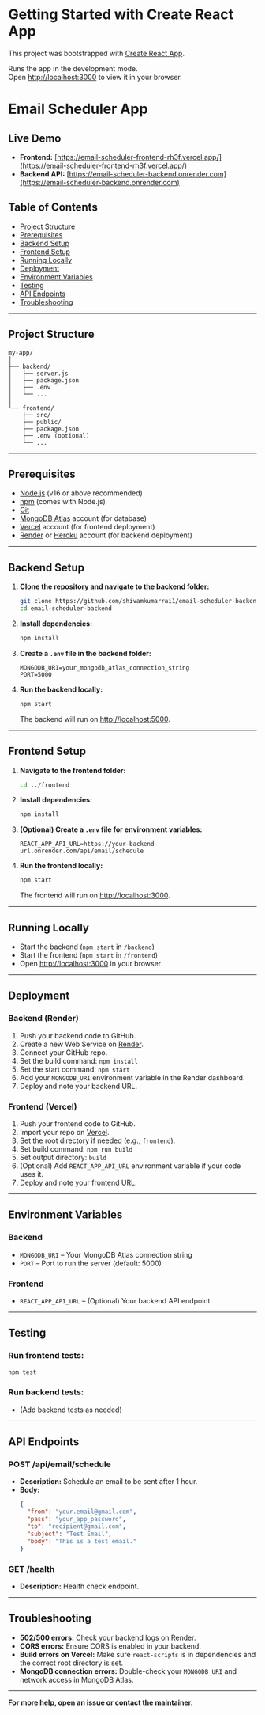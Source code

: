 # Getting Started with Create React App

This project was bootstrapped with [Create React App](https://github.com/facebook/create-react-app).

Runs the app in the development mode.\
Open [http://localhost:3000](http://localhost:3000) to view it in your browser.

# Email Scheduler App

## Live Demo

- **Frontend:** [https://email-scheduler-frontend-rh3f.vercel.app/](https://email-scheduler-frontend-rh3f.vercel.app/)
- **Backend API:** [https://email-scheduler-backend.onrender.com](https://email-scheduler-backend.onrender.com)

## Table of Contents
- [Project Structure](#project-structure)
- [Prerequisites](#prerequisites)
- [Backend Setup](#backend-setup)
- [Frontend Setup](#frontend-setup)
- [Running Locally](#running-locally)
- [Deployment](#deployment)
- [Environment Variables](#environment-variables)
- [Testing](#testing)
- [API Endpoints](#api-endpoints)
- [Troubleshooting](#troubleshooting)

---

## Project Structure

```
my-app/
│
├── backend/
│   ├── server.js
│   ├── package.json
│   ├── .env
│   └── ...
│
└── frontend/
    ├── src/
    ├── public/
    ├── package.json
    ├── .env (optional)
    └── ...
```

---

## Prerequisites

- [Node.js](https://nodejs.org/) (v16 or above recommended)
- [npm](https://www.npmjs.com/) (comes with Node.js)
- [Git](https://git-scm.com/)
- [MongoDB Atlas](https://www.mongodb.com/cloud/atlas) account (for database)
- [Vercel](https://vercel.com/) account (for frontend deployment)
- [Render](https://render.com/) or [Heroku](https://heroku.com/) account (for backend deployment)

---

## Backend Setup

1. **Clone the repository and navigate to the backend folder:**
   ```bash
   git clone https://github.com/shivamkumarrai1/email-scheduler-backend.git
   cd email-scheduler-backend
   ```

2. **Install dependencies:**
   ```bash
   npm install
   ```

3. **Create a `.env` file in the backend folder:**
   ```
   MONGODB_URI=your_mongodb_atlas_connection_string
   PORT=5000
   ```

4. **Run the backend locally:**
   ```bash
   npm start
   ```
   The backend will run on [http://localhost:5000](http://localhost:5000).

---

## Frontend Setup

1. **Navigate to the frontend folder:**
   ```bash
   cd ../frontend
   ```

2. **Install dependencies:**
   ```bash
   npm install
   ```

3. **(Optional) Create a `.env` file for environment variables:**
   ```
   REACT_APP_API_URL=https://your-backend-url.onrender.com/api/email/schedule
   ```

4. **Run the frontend locally:**
   ```bash
   npm start
   ```
   The frontend will run on [http://localhost:3000](http://localhost:3000).

---

## Running Locally

- Start the backend (`npm start` in `/backend`)
- Start the frontend (`npm start` in `/frontend`)
- Open [http://localhost:3000](http://localhost:3000) in your browser

---

## Deployment

### **Backend (Render)**
1. Push your backend code to GitHub.
2. Create a new Web Service on [Render](https://render.com/).
3. Connect your GitHub repo.
4. Set the build command: `npm install`
5. Set the start command: `npm start`
6. Add your `MONGODB_URI` environment variable in the Render dashboard.
7. Deploy and note your backend URL.

### **Frontend (Vercel)**
1. Push your frontend code to GitHub.
2. Import your repo on [Vercel](https://vercel.com/).
3. Set the root directory if needed (e.g., `frontend`).
4. Set build command: `npm run build`
5. Set output directory: `build`
6. (Optional) Add `REACT_APP_API_URL` environment variable if your code uses it.
7. Deploy and note your frontend URL.

---

## Environment Variables

### **Backend**
- `MONGODB_URI` – Your MongoDB Atlas connection string
- `PORT` – Port to run the server (default: 5000)

### **Frontend**
- `REACT_APP_API_URL` – (Optional) Your backend API endpoint

---

## Testing

### **Run frontend tests:**
```bash
npm test
```

### **Run backend tests:**
- (Add backend tests as needed)

---

## API Endpoints

### **POST /api/email/schedule**
- **Description:** Schedule an email to be sent after 1 hour.
- **Body:**
  ```json
  {
    "from": "your.email@gmail.com",
    "pass": "your_app_password",
    "to": "recipient@gmail.com",
    "subject": "Test Email",
    "body": "This is a test email."
  }
  ```

### **GET /health**
- **Description:** Health check endpoint.

---

## Troubleshooting

- **502/500 errors:** Check your backend logs on Render.
- **CORS errors:** Ensure CORS is enabled in your backend.
- **Build errors on Vercel:** Make sure `react-scripts` is in dependencies and the correct root directory is set.
- **MongoDB connection errors:** Double-check your `MONGODB_URI` and network access in MongoDB Atlas.

---

**For more help, open an issue or contact the maintainer.**
